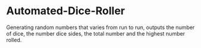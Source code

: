 # Automated-Dice-Roller
Generating random numbers that varies from run to run,
outputs the number of dice, 
the number dice sides, 
the total number 
and the highest number rolled.

